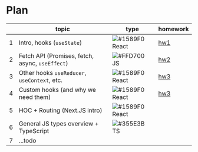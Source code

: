 # Plan

|   |  topic |  type | homework  |
|---|---|---|---|
| 1  |  Intro, hooks (`useState`) | ![#1589F0](https://placehold.co/15x15/1589F0/1589F0.png) React | [hw1](https://github.com/dariadia/react-1e/tree/master/src/components/hw1)  |
|  2 | Fetch API (Promises, fetch, async, `useEffect`)  | ![#FFD700](https://placehold.co/15x15/FFD700/FFD700.png) JS |  [hw2](https://github.com/dariadia/react-1e/tree/master/src/components/hw2) |
| 3  | Other hooks `useReducer`, `useContext`, etc.  |  ![#1589F0](https://placehold.co/15x15/1589F0/1589F0.png) React | [hw3](https://github.com/dariadia/react-1e/tree/master/src/components/hw3)   |
|  4 |  Custom hooks (and why we need them) |  ![#1589F0](https://placehold.co/15x15/1589F0/1589F0.png) React |  [hw3](https://github.com/dariadia/react-1e/tree/master/src/components/hw4)  |
|  5 |  HOC + Routing (Next.JS intro) |  ![#1589F0](https://placehold.co/15x15/1589F0/1589F0.png) React |   |
|  6 |  General JS types overview + TypeScript |  ![#355E3B](https://placehold.co/15x15/355E3B/355E3B.png) TS |   |
|  7 |  ...todo | |   |
